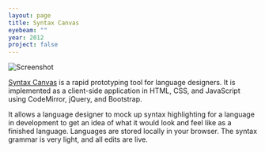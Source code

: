```yaml
---
layout: page
title: Syntax Canvas
eyebeam: ""
year: 2012
project: false
--- 
```


![Screenshot][1]

[Syntax Canvas][2] is a rapid prototyping tool for language designers. It is implemented as a client-side application in HTML, CSS, and JavaScript using CodeMirror, jQuery, and Bootstrap.

It allows a language designer to mock up syntax highlighting for a language in development to get an idea of what it would look and feel like as a finished language. Languages are stored locally in your browser. The syntax grammar is very light, and all edits are live.

[1]: {{site.url}}/images/syntaxcanvas.png
[2]: http://syntaxcanvas.herokuapp.com/
[3]: http://eyebeam.org/sites/default/files/eyebeam_logo2.png
[4]: https://s3.amazonaws.com/github/ribbons/forkme_left_darkblue_121621.png